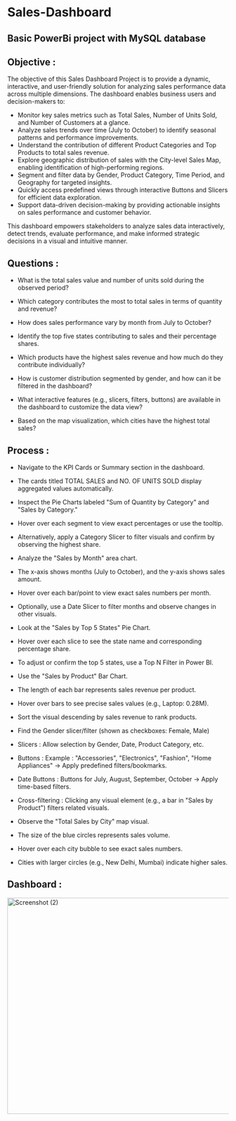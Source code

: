 # Sales-Dashboard
## Basic PowerBi project with MySQL database

## Objective :
The objective of this Sales Dashboard Project is to provide a dynamic, interactive, and user-friendly solution for analyzing sales performance data across multiple dimensions. The dashboard enables business users and decision-makers to:

- Monitor key sales metrics such as Total Sales, Number of Units Sold, and Number of Customers at a glance.
- Analyze sales trends over time (July to October) to identify seasonal patterns and performance improvements.
- Understand the contribution of different Product Categories and Top Products to total sales revenue.
- Explore geographic distribution of sales with the City-level Sales Map, enabling identification of high-performing regions.
- Segment and filter data by Gender, Product Category, Time Period, and Geography for targeted insights.
- Quickly access predefined views through interactive Buttons and Slicers for efficient data exploration.
- Support data-driven decision-making by providing actionable insights on sales performance and customer behavior.

This dashboard empowers stakeholders to analyze sales data interactively, detect trends, evaluate performance, and make informed strategic decisions in a visual and intuitive manner.

## Questions :
- What is the total sales value and number of units sold during the observed period?

- Which category contributes the most to total sales in terms of quantity and revenue?

- How does sales performance vary by month from July to October?

- Identify the top five states contributing to sales and their percentage shares.

- Which products have the highest sales revenue and how much do they contribute individually?

- How is customer distribution segmented by gender, and how can it be filtered in the dashboard?

- What interactive features (e.g., slicers, filters, buttons) are available in the dashboard to customize the data view?

- Based on the map visualization, which cities have the highest total sales?

## Process :
- Navigate to the KPI Cards or Summary section in the dashboard.
- The cards titled TOTAL SALES and NO. OF UNITS SOLD display aggregated values automatically.
- Inspect the Pie Charts labeled "Sum of Quantity by Category" and "Sales by Category."
  
- Hover over each segment to view exact percentages or use the tooltip.
- Alternatively, apply a Category Slicer to filter visuals and confirm by observing the highest share.
  
- Analyze the "Sales by Month" area chart.
- The x-axis shows months (July to October), and the y-axis shows sales amount.
- Hover over each bar/point to view exact sales numbers per month.
- Optionally, use a Date Slicer to filter months and observe changes in other visuals.

- Look at the "Sales by Top 5 States" Pie Chart.
- Hover over each slice to see the state name and corresponding percentage share.
- To adjust or confirm the top 5 states, use a Top N Filter in Power BI.

- Use the "Sales by Product" Bar Chart.
- The length of each bar represents sales revenue per product.
- Hover over bars to see precise sales values (e.g., Laptop: 0.28M).
- Sort the visual descending by sales revenue to rank products.

- Find the Gender slicer/filter (shown as checkboxes: Female, Male)

- Slicers :
Allow selection by Gender, Date, Product Category, etc.
- Buttons :
Example : "Accessories", "Electronics", "Fashion", "Home Appliances" → Apply predefined filters/bookmarks.
- Date Buttons :
Buttons for July, August, September, October → Apply time-based filters.
- Cross-filtering :
Clicking any visual element (e.g., a bar in "Sales by Product") filters related visuals.

- Observe the "Total Sales by City" map visual.
- The size of the blue circles represents sales volume.
- Hover over each city bubble to see exact sales numbers.
- Cities with larger circles (e.g., New Delhi, Mumbai) indicate higher sales.

## Dashboard :
<img width="879" height="491" alt="Screenshot (2)" src="https://github.com/user-attachments/assets/b596a44b-35c3-4216-bb6b-6d345934ee70" />
